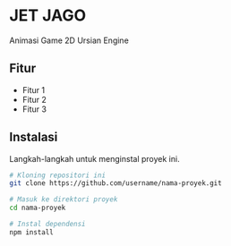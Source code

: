 # JET JAGO

Animasi Game 2D Ursian Engine

## Fitur

- Fitur 1
- Fitur 2
- Fitur 3

## Instalasi

Langkah-langkah untuk menginstal proyek ini.

```bash
# Kloning repositori ini
git clone https://github.com/username/nama-proyek.git

# Masuk ke direktori proyek
cd nama-proyek

# Instal dependensi
npm install
